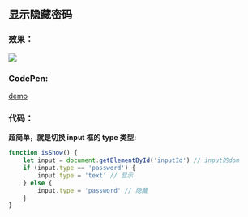 ## 显示隐藏密码

<!--
 * @Author: OBKoro1
 * @Github: https://github.com/OBKoro1
 * @Date: 2018-09-03 18:50:19
 * @LastEditors: OBKoro1
 * @LastEditTime: 2018-12-27 16:27:22
 * @Description:
 -->

### 效果：

![](https://github.com/OBKoro1/articleImg_src/blob/master/weibo_img_move/005Y4rCogy1fuwjt7sgiej30ku07xdg5.jpg?raw=true)

### CodePen:

[demo](https://codepen.io/OBKoro1/pen/VxxgyG)

### 代码：

**超简单，就是切换 input 框的 type 类型:**

```js
function isShow() {
	let input = document.getElementById('inputId') // input的dom
	if (input.type == 'password') {
		input.type = 'text' // 显示
	} else {
		input.type = 'password' // 隐藏
	}
}
```

<!-- 特殊字符串：用于修改/删除markdown的结尾提示语-->
